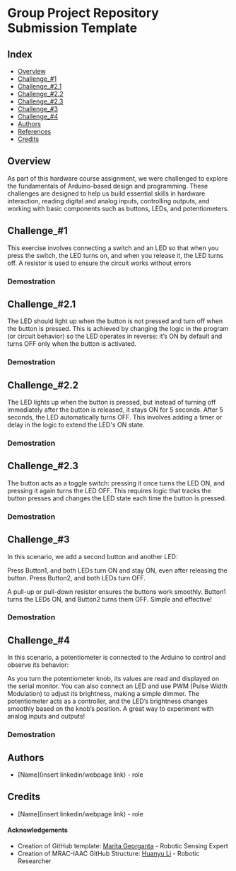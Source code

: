 # Group Project Repository Submission Template 
## Index
  - [Overview](#overview) 
  - [Challenge_#1](#Challenge_#1)
  - [Challenge_#2.1](#challenge_#2.1)
  - [Challenge_#2.2](#challenge_#2.2)
  - [Challenge_#2.3](#challenge_#2.3)
  - [Challenge_#3](#challenge_#3)
  - [Challenge_#4](#challenge_#4)
  - [Authors](#authors)
  - [References](#references)
  - [Credits](#credits)
<!--  Other options to write Readme
  - [Deployment](#deployment)
  - [Used or Referenced Projects](Used-or-Referenced-Projects)
-->

## Overview
<!-- Write Overview about this project -->
As part of this hardware course assignment, we were challenged to explore the fundamentals of Arduino-based design and programming. These challenges are designed to help us build essential skills in hardware interaction, reading digital and analog inputs, controlling outputs, and working with basic components such as buttons, LEDs, and potentiometers.


## Challenge_#1
<!-- Write Overview about this project -->
This exercise involves connecting a switch and an LED so that when you press the switch, the LED turns on, and when you release it, the LED turns off. A resistor is used to ensure the circuit works without errors

### Demostration

## Challenge_#2.1
<!-- Write Overview about this project -->
The LED should light up when the button is not pressed and turn off when the button is pressed. This is achieved by changing the logic in the program (or circuit behavior) so the LED operates in reverse: it’s ON by default and turns OFF only when the button is activated.

### Demostration

## Challenge_#2.2
<!-- Write Overview about this project -->
The LED lights up when the button is pressed, but instead of turning off immediately after the button is released, it stays ON for 5 seconds. After 5 seconds, the LED automatically turns OFF. This involves adding a timer or delay in the logic to extend the LED's ON state.

### Demostration

## Challenge_#2.3
<!-- Write Overview about this project -->
The button acts as a toggle switch: pressing it once turns the LED ON, and pressing it again turns the LED OFF. This requires logic that tracks the button presses and changes the LED state each time the button is pressed.

### Demostration

## Challenge_#3
<!-- Write Overview about this project -->
In this scenario, we add a second button and another LED:

Press Button1, and both LEDs turn ON and stay ON, even after releasing the button.
Press Button2, and both LEDs turn OFF.

A pull-up or pull-down resistor ensures the buttons work smoothly. Button1 turns the LEDs ON, and Button2 turns them OFF. Simple and effective!

### Demostration

## Challenge_#4
<!-- Write Overview about this project -->
In this scenario, a potentiometer is connected to the Arduino to control and observe its behavior:

As you turn the potentiometer knob, its values are read and displayed on the serial monitor.
You can also connect an LED and use PWM (Pulse Width Modulation) to adjust its brightness, making a simple dimmer.
The potentiometer acts as a controller, and the LED’s brightness changes smoothly based on the knob’s position. A great way to experiment with analog inputs and outputs!

### Demostration

## Authors
  - [Name](insert linkedin/webpage link) - role

## Credits
  - [Name](insert linkedin/webpage link) - role

<!--  DO NOT REMOVE
-->
#### Acknowledgements

- Creation of GitHub template: [Marita Georganta](https://www.linkedin.com/in/marita-georganta/) - Robotic Sensing Expert
- Creation of MRAC-IAAC GitHub Structure: [Huanyu Li](https://www.linkedin.com/in/huanyu-li-457590268/) - Robotic Researcher


